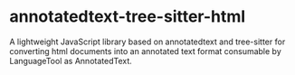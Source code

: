 # annotatedtext-tree-sitter-html
A lightweight JavaScript library based on annotatedtext and tree-sitter for converting html documents into an annotated text format consumable by LanguageTool as AnnotatedText.
